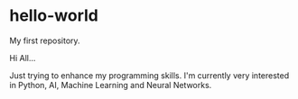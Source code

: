 # hello-world
My first repository.

Hi All...

Just trying to enhance my programming skills. I'm currently very interested in Python, AI, Machine Learning and Neural Networks.
